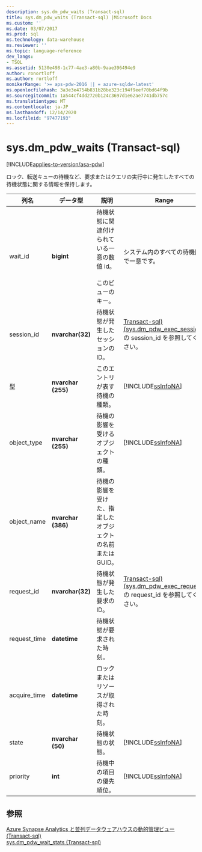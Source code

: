 ```yaml
---
description: sys.dm_pdw_waits (Transact-sql)
title: sys.dm_pdw_waits (Transact-sql) |Microsoft Docs
ms.custom: ''
ms.date: 03/07/2017
ms.prod: sql
ms.technology: data-warehouse
ms.reviewer: ''
ms.topic: language-reference
dev_langs:
- TSQL
ms.assetid: 5130e498-1c77-4ae3-a80b-9aae396494e9
author: ronortloff
ms.author: rortloff
monikerRange: '>= aps-pdw-2016 || = azure-sqldw-latest'
ms.openlocfilehash: 3a3e3e4754b831b28be323c194f9eef70bd64f9b
ms.sourcegitcommit: 1a544cf4dd2720b124c3697d1e62ae7741db757c
ms.translationtype: MT
ms.contentlocale: ja-JP
ms.lasthandoff: 12/14/2020
ms.locfileid: "97477193"
---
```

# <a name="sysdm_pdw_waits-transact-sql"></a>sys.dm_pdw_waits (Transact-sql)
[!INCLUDE[applies-to-version/asa-pdw](../../includes/applies-to-version/asa-pdw.md)]

  ロック、転送キューの待機など、要求またはクエリの実行中に発生したすべての待機状態に関する情報を保持します。  
  
|列名|データ型|説明|Range|  
|-----------------|---------------|-----------------|-----------|  
|wait_id|**bigint**|待機状態に関連付けられている一意の数値 id。<br /><br /> このビューのキー。|システム内のすべての待機間で一意です。|  
|session_id|**nvarchar(32)**|待機状態が発生したセッションの ID。|[Transact-sql&#41;&#40;sys.dm_pdw_exec_sessions](../../relational-databases/system-dynamic-management-views/sys-dm-pdw-exec-sessions-transact-sql.md)の session_id を参照してください。|  
|型|**nvarchar (255)**|このエントリが表す待機の種類。|[!INCLUDE[ssInfoNA](../../includes/ssinfona-md.md)]|  
|object_type|**nvarchar (255)**|待機の影響を受けるオブジェクトの種類。|[!INCLUDE[ssInfoNA](../../includes/ssinfona-md.md)]|  
|object_name|**nvarchar (386)**|待機の影響を受けた、指定したオブジェクトの名前または GUID。||  
|request_id|**nvarchar(32)**|待機状態が発生した要求の ID。|[Transact-sql&#41;&#40;sys.dm_pdw_exec_requests](../../relational-databases/system-dynamic-management-views/sys-dm-pdw-exec-requests-transact-sql.md)の request_id を参照してください。|  
|request_time|**datetime**|待機状態が要求された時刻。||  
|acquire_time|**datetime**|ロックまたはリソースが取得された時刻。||  
|state|**nvarchar (50)**|待機状態の状態。|[!INCLUDE[ssInfoNA](../../includes/ssinfona-md.md)]|  
|priority|**int**|待機中の項目の優先順位。|[!INCLUDE[ssInfoNA](../../includes/ssinfona-md.md)]|  
  
## <a name="see-also"></a>参照  
 [Azure Synapse Analytics と並列データウェアハウスの動的管理ビュー &#40;Transact-sql&#41;](../../relational-databases/system-dynamic-management-views/sql-and-parallel-data-warehouse-dynamic-management-views.md)   
 [sys.dm_pdw_wait_stats &#40;Transact-sql&#41;](../../relational-databases/system-dynamic-management-views/sys-dm-pdw-wait-stats-transact-sql.md)  
  
  
